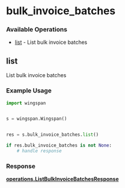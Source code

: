# bulk_invoice_batches

### Available Operations

* [list](#list) - List bulk invoice batches

## list

List bulk invoice batches

### Example Usage

```python
import wingspan


s = wingspan.Wingspan()


res = s.bulk_invoice_batches.list()

if res.bulk_invoice_batches is not None:
    # handle response
```


### Response

**[operations.ListBulkInvoiceBatchesResponse](../../models/operations/listbulkinvoicebatchesresponse.md)**

